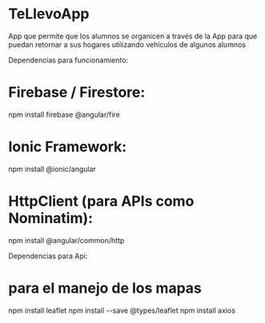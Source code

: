 # TeLlevoApp
App que permite que los alumnos se organicen a través de la App para que puedan retornar a sus hogares utilizando vehículos de algunos alumnos

Dependencias para funcionamiento:
# Firebase / Firestore:
npm install firebase @angular/fire

# Ionic Framework:
npm install @ionic/angular

# HttpClient (para APIs como Nominatim):
npm install @angular/common/http


Dependencias para Api:
# para el manejo de los mapas
npm install leaflet
npm install --save @types/leaflet
npm install axios
